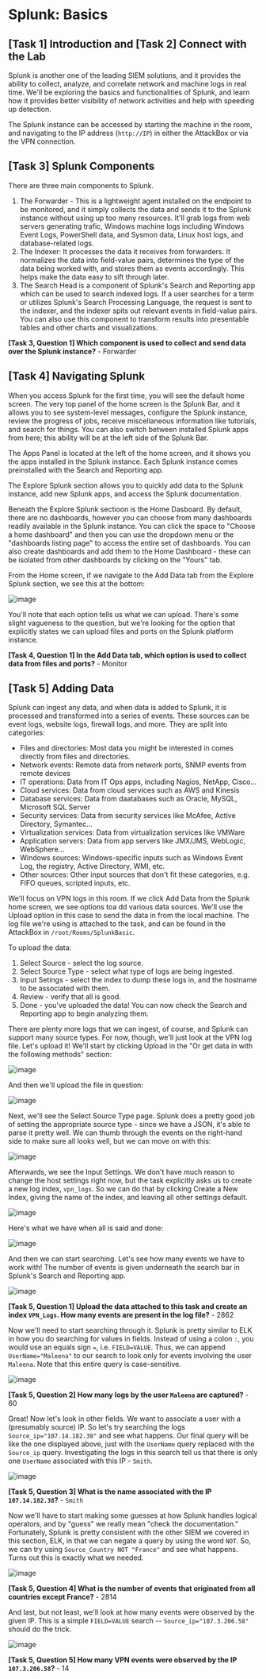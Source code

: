 # Splunk: Basics

## [Task 1] Introduction and [Task 2] Connect with the Lab

Splunk is another one of the leading SIEM solutions, and it provides the ability to collect, analyze, and correlate network and machine logs in real time. We'll be exploring the basics and functionalities of Splunk, and learn how it provides better visibility of network activities and help with speeding up detection.

The Splunk instance can be accessed by starting the machine in the room, and navigating to the IP address (`http://IP`) in either the AttackBox or via the VPN connection.

## [Task 3] Splunk Components

There are three main components to Splunk.
1. The Forwarder - This is a lightweight agent installed on the endpoint to be monitored, and it simply collects the data and sends it to the Splunk instance without using up too many resources. It'll grab logs from web servers generating trafic, Windows machine logs including Windows Event Logs, PowerShell data, and Sysmon data, Linux host logs, and database-related logs.
2. The Indexer: It processes the data it receives from forwarders. It normalizes the data into field-value pairs, determines the type of the data being worked with, and stores them as events accordingly. This helps make the data easy to sift through later.
3. The Search Head is a component of Splunk's Search and Reporting app which can be used to search indexed logs. If a user searches for a term or utilizes Splunk's Search Processing Language, the request is sent to the indexer, and the indexer spits out relevant events in field-value pairs. You can also use this component to transform results into presentable tables and other charts and visualizations.

**[Task 3, Question 1] Which component is used to collect and send data over the Splunk instance?** - Forwarder

## [Task 4] Navigating Splunk

When you access Splunk for the first time, you will see the default home screen. The very top panel of the home screen is the Splunk Bar, and it allows you to see system-level messages, configure the Splunk instance, review the progress of jobs, receive miscellaneous information like tutorials, and search for things. You can also switch between installed Splunk apps from here; this ability will be at the left side of the Splunk Bar.

The Apps Panel is located at the left of the home screen, and it shows you the apps installed in the Splunk instance. Each Splunk instance comes preinstalled with the Search and Reporting app.

The Explore Splunk section allows you to quickly add data to the Splunk instance, add new Splunk apps, and access the Splunk documentation.

Beneath the Explore Splunk sectioon is the Home Dasboard. By default, there are no dashboards, however you can choose from many dashboards readily available in the Splunk instance. You can click the space to "Choose a home dashboard" and then you can use the dropdown menu or the "dashboards listing page" to access the entire set of dashboards. You can also create dashboards and add them to the Home Dashboard - these can be isolated from other dashboards by clicking on the "Yours" tab.

From the Home screen, if we navigate to the Add Data tab from the Explore Splunk section, we see this at the bottom:

![image](https://github.com/user-attachments/assets/c7686d1f-07b8-4e71-b3d8-f9d4bc2733fd)

You'll note that each option tells us what we can upload. There's some slight vagueness to the question, but we're looking for the option that explicitly states we can upload files and ports on the Splunk platform instance.

**[Task 4, Question 1] In the Add Data tab, which option is used to collect data from files and ports?** - Monitor

## [Task 5] Adding Data

Splunk can ingest any data, and when data is added to Splunk, it is processed and transformed into a series of events. These sources can be event logs, website logs, firewall logs, and more. They are split into categories:
- Files and directories: Most data you might be interested in comes directly from files and directories.
- Network events: Remote data from network ports, SNMP events from remote devices
- IT operations: Data from IT Ops apps, including Nagios, NetApp, Cisco...
- Cloud services: Data from cloud services such as AWS and Kinesis
- Database services: Data from daatabases such as Oracle, MySQL, Microsoft SQL Server
- Security services: Data from security services like McAfee, Active Directory, Symantec...
- Virtualization services: Data from virtualization services like VMWare
- Application servers: Data from app servers like JMX/JMS, WebLogic, WebSphere...
- Windows sources: Windows-specific inputs such as Windows Event Log, the registry, Active Directory, WMI, etc.
- Other sources: Other input sources that don't fit these categories, e.g. FIFO queues, scripted inputs, etc.

We'll focus on VPN logs in this room. If we click Add Data from the Splunk home screen, we see options toa dd various data sources. We'll use the Upload option in this case to send the data in from the local machine. The log file we're using is attached to the task, and can be found in the AttackBox in `/root/Rooms/SplunkBasic`.

To upload the data:
1. Select Source - select the log source.
2. Select Source Type - select what type of logs are being ingested.
3. Input Setings - select the index to dump these logs in, and the hostname to be associated with them.
4. Review - verify that all is good.
5. Done - you've uploaded the data! You can now check the Search and Reporting app to begin analyzing them.

There are plenty more logs that we can ingest, of course, and Splunk can support many source types. For now, though, we'll just look at the VPN log file. Let's upload it! We'll start by clicking Upload in the "Or get data in with the following methods" section:

![image](https://github.com/user-attachments/assets/a189d4b7-2a00-4413-a3e5-a88110f00da3)

And then we'll upload the file in question:

![image](https://github.com/user-attachments/assets/42d7f4b3-61f8-4637-bb19-c8a4226fb4c5)

Next, we'll see the Select Source Type page. Splunk does a pretty good job of setting the appropriate source type - since we have a JSON, it's able to parse it pretty well. We can thumb through the events on the right-hand side to make sure all looks well, but we can move on with this:

![image](https://github.com/user-attachments/assets/3ce55e96-1c92-4cc3-8a12-31d592f6b642)

Afterwards, we see the Input Settings. We don't have much reason to change the host settings right now, but the task explicitly asks us to create a new log index, `vpn_logs`. So we can do that by clicking Create a New Index, giving the name of the index, and leaving all other settings default.

![image](https://github.com/user-attachments/assets/fd85f927-ffec-446e-8c26-18825db061a5)

Here's what we have when all is said and done:

![image](https://github.com/user-attachments/assets/796834b5-02f5-4e53-a64d-0816a01ad9f8)

And then we can start searching. Let's see how many events we have to work with! The number of events is given underneath the search bar in Splunk's Search and Reporting app.

![image](https://github.com/user-attachments/assets/788b2105-f9ed-4902-89f0-77efc92131da)

**[Task 5, Question 1] Upload the data attached to this task and create an index `VPN_Logs`. How many events are present in the log file?** - 2862

Now we'll need to start searching through it. Splunk is pretty similar to ELK in how you do searching for values in fields. Instead of using a colon `:`, you would use an equals sign `=`, i.e. `FIELD=VALUE`. Thus, we can append `UserName="Maleena"` to our search to look only for events involving the user `Maleena`. Note that this entire query is case-sensitive.

![image](https://github.com/user-attachments/assets/bc561f0a-97bf-47a3-8064-a6c387376da5)

**[Task 5, Question 2] How many logs by the user `Maleena` are captured?** - 60

Great! Now let's look in other fields. We want to associate a user with a (presumably source) IP. So let's try searching the logs `Source_ip="107.14.182.38"` and see what happens. Our final query will be like the one displayed above, just with the `UserName` query replaced with the `Source_ip` query. Investigating the logs in this search tell us that there is only one `UserName` associated with this IP - `Smith`.

![image](https://github.com/user-attachments/assets/13865fff-10cc-406d-8456-f223a690a26c)

**[Task 5, Question 3] What is the name associated with the IP `107.14.182.38`?** - `Smith`

Now we'll have to start making some guesses at how Splunk handles logical operators, and by "guess" we really mean "check the documentation." Fortunately, Splunk is pretty consistent with the other SIEM we covered in this section, ELK, in that we can negate a query by using the word `NOT`. So, we can try using `Source_Country NOT "France"` and see what happens. Turns out this is exactly what we needed.

![image](https://github.com/user-attachments/assets/e0173a26-0914-4563-9116-2fb2a1a45487)

**[Task 5, Question 4] What is the number of events that originated from all countries except France?** - 2814

And last, but not least, we'll look at how many events were observed by the given IP. This is a simple `FIELD=VALUE` search -- `Source_ip="107.3.206.58"` should do the trick.

![image](https://github.com/user-attachments/assets/d18cf358-107c-4938-8550-3f0704d15f93)

**[Task 5, Question 5] How many VPN events were observed by the IP `107.3.206.58`?** - 14
